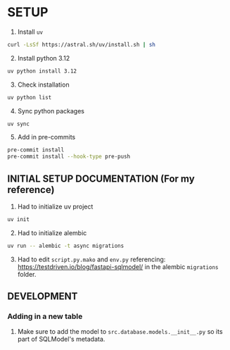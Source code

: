 # SETUP
1. Install `uv`
```bash
curl -LsSf https://astral.sh/uv/install.sh | sh
```
2. Install python 3.12
```bash
uv python install 3.12
```
3. Check installation
```bash
uv python list
```
4. Sync python packages
```bash
uv sync
```
5. Add in pre-commits
```bash
pre-commit install
pre-commit install --hook-type pre-push
```

## INITIAL SETUP DOCUMENTATION (For my reference)
1. Had to initialize uv project
```bash
uv init
```
2. Had to initialize alembic
```bash
uv run -- alembic -t async migrations
```
3. Had to edit `script.py.mako` and `env.py` referencing: https://testdriven.io/blog/fastapi-sqlmodel/ in the alembic `migrations` folder.


## DEVELOPMENT
### Adding in a new table
1. Make sure to add the model to `src.database.models.__init__.py` so its part of SQLModel's metadata.